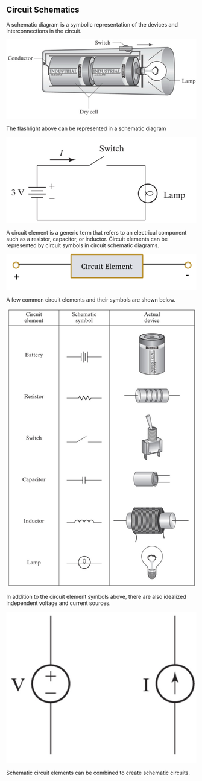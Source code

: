 ## Circuit Schematics

A schematic diagram is a symbolic representation of the devices and interconnections in the circuit.

![flashlight diagram](images/flashlight-diagram.jpg)

The flashlight above can be represented in a schematic diagram

![flashlight schematic](images/flashlight-schematic.jpg)

A circuit element is a generic term that refers to an electrical component such as a resistor, capacitor, or inductor. Circuit elements can be represented by circuit symbols in circuit schematic diagrams.

![circuit element](images/circuit-element.png)

A few common circuit elements and their symbols are shown below.

![circuit elements and symbols](images/circuit-elments-and-symbols.jpg)

In addition to the circuit element symbols above, there are also idealized independent voltage and current sources.

![idealized voltage and current sources](images/idealized-voltage-and-current.jpg)

Schematic circuit elements can be combined to create schematic circuits.
